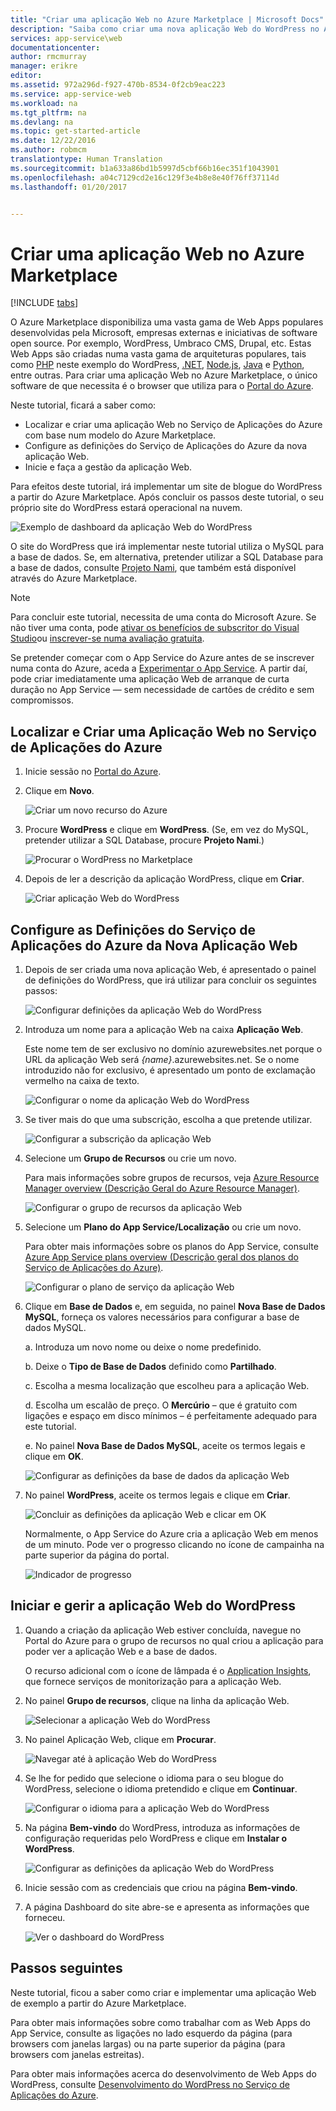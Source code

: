 ```yaml
---
title: "Criar uma aplicação Web no Azure Marketplace | Microsoft Docs"
description: "Saiba como criar uma nova aplicação Web do WordPress no Azure Marketplace utilizando o Portal do Azure."
services: app-service\web
documentationcenter: 
author: rmcmurray
manager: erikre
editor: 
ms.assetid: 972a296d-f927-470b-8534-0f2cb9eac223
ms.service: app-service-web
ms.workload: na
ms.tgt_pltfrm: na
ms.devlang: na
ms.topic: get-started-article
ms.date: 12/22/2016
ms.author: robmcm
translationtype: Human Translation
ms.sourcegitcommit: b1a633a86bd1b5997d5cbf66b16ec351f1043901
ms.openlocfilehash: a04c7129cd2e16c129f3e4b8e8e40f76ff37114d
ms.lasthandoff: 01/20/2017


---
```

# <a name="create-a-web-app-from-the-azure-marketplace"></a>Criar uma aplicação Web no Azure Marketplace
<!-- Note: This article replaces web-sites-php-web-site-gallery.md -->

[!INCLUDE [tabs](../../includes/app-service-web-get-started-nav-tabs.md)]

O Azure Marketplace disponibiliza uma vasta gama de Web Apps populares desenvolvidas pela Microsoft, empresas externas e iniciativas de software open source. Por exemplo, WordPress, Umbraco CMS, Drupal, etc. Estas Web Apps são criadas numa vasta gama de arquiteturas populares, tais como [PHP] neste exemplo do WordPress, [.NET], [Node.js], [Java] e [Python], entre outras. Para criar uma aplicação Web no Azure Marketplace, o único software de que necessita é o browser que utiliza para o [Portal do Azure].

Neste tutorial, ficará a saber como:

* Localizar e criar uma aplicação Web no Serviço de Aplicações do Azure com base num modelo do Azure Marketplace.
* Configure as definições do Serviço de Aplicações do Azure da nova aplicação Web.
* Inicie e faça a gestão da aplicação Web.

Para efeitos deste tutorial, irá implementar um site de blogue do WordPress a partir do Azure Marketplace. Após concluir os passos deste tutorial, o seu próprio site do WordPress estará operacional na nuvem.

![Exemplo de dashboard da aplicação Web do WordPress][WordPressDashboard1]

O site do WordPress que irá implementar neste tutorial utiliza o MySQL para a base de dados. Se, em alternativa, pretender utilizar a SQL Database para a base de dados, consulte [Projeto Nami], que também está disponível através do Azure Marketplace.

> [!NOTE]
> Para concluir este tutorial, necessita de uma conta do Microsoft Azure. Se não tiver uma conta, pode [ativar os benefícios de subscritor do Visual Studio][activate]ou [inscrever-se numa avaliação gratuita][free trial].
> 
> Se pretender começar com o App Service do Azure antes de se inscrever numa conta do Azure, aceda a [Experimentar o App Service]. A partir daí, pode criar imediatamente uma aplicação Web de arranque de curta duração no App Service — sem necessidade de cartões de crédito e sem compromissos.
> 
> 

## <a name="find-and-create-a-web-app-in-azure-app-service"></a>Localizar e Criar uma Aplicação Web no Serviço de Aplicações do Azure
1. Inicie sessão no [Portal do Azure].
2. Clique em **Novo**.
   
    ![Criar um novo recurso do Azure][MarketplaceStart]
3. Procure **WordPress** e clique em **WordPress**. (Se, em vez do MySQL, pretender utilizar a SQL Database, procure **Projeto Nami**.)
   
    ![Procurar o WordPress no Marketplace][MarketplaceSearch]
4. Depois de ler a descrição da aplicação WordPress, clique em **Criar**.
   
    ![Criar aplicação Web do WordPress][MarketplaceCreate]

## <a name="configure-azure-app-service-settings-for-your-new-web-app"></a>Configure as Definições do Serviço de Aplicações do Azure da Nova Aplicação Web
1. Depois de ser criada uma nova aplicação Web, é apresentado o painel de definições do WordPress, que irá utilizar para concluir os seguintes passos:
   
    ![Configurar definições da aplicação Web do WordPress][ConfigStart]
2. Introduza um nome para a aplicação Web na caixa **Aplicação Web**.
   
    Este nome tem de ser exclusivo no domínio azurewebsites.net porque o URL da aplicação Web será *{name}*.azurewebsites.net. Se o nome introduzido não for exclusivo, é apresentado um ponto de exclamação vermelho na caixa de texto.
   
    ![Configurar o nome da aplicação Web do WordPress][ConfigAppName]
3. Se tiver mais do que uma subscrição, escolha a que pretende utilizar.
   
    ![Configurar a subscrição da aplicação Web][ConfigSubscription]
4. Selecione um **Grupo de Recursos** ou crie um novo.
   
    Para mais informações sobre grupos de recursos, veja [Azure Resource Manager overview (Descrição Geral do Azure Resource Manager)][ResourceGroups].
   
    ![Configurar o grupo de recursos da aplicação Web][ConfigResourceGroup]
5. Selecione um **Plano do App Service/Localização** ou crie um novo.
   
    Para obter mais informações sobre os planos do App Service, consulte [Azure App Service plans overview (Descrição geral dos planos do Serviço de Aplicações do Azure)][AzureAppServicePlans].
   
    ![Configurar o plano de serviço da aplicação Web][ConfigServicePlan]
6. Clique em **Base de Dados** e, em seguida, no painel **Nova Base de Dados MySQL**, forneça os valores necessários para configurar a base de dados MySQL.
   
    a. Introduza um novo nome ou deixe o nome predefinido.
   
    b. Deixe o **Tipo de Base de Dados** definido como **Partilhado**.
   
    c. Escolha a mesma localização que escolheu para a aplicação Web.
   
    d. Escolha um escalão de preço. O **Mercúrio** – que é gratuito com ligações e espaço em disco mínimos – é perfeitamente adequado para este tutorial.
   
    e. No painel **Nova Base de Dados MySQL**, aceite os termos legais e clique em **OK**.
   
    ![Configurar as definições da base de dados da aplicação Web][ConfigDatabase]
7. No painel **WordPress**, aceite os termos legais e clique em **Criar**.
   
    ![Concluir as definições da aplicação Web e clicar em OK][ConfigFinished]
   
    Normalmente, o App Service do Azure cria a aplicação Web em menos de um minuto. Pode ver o progresso clicando no ícone de campainha na parte superior da página do portal.
   
    ![Indicador de progresso][ConfigProgress]

## <a name="launch-and-manage-your-wordpress-web-app"></a>Iniciar e gerir a aplicação Web do WordPress
1. Quando a criação da aplicação Web estiver concluída, navegue no Portal do Azure para o grupo de recursos no qual criou a aplicação para poder ver a aplicação Web e a base de dados.
   
    O recurso adicional com o ícone de lâmpada é o [Application Insights][ApplicationInsights], que fornece serviços de monitorização para a aplicação Web.
2. No painel **Grupo de recursos**, clique na linha da aplicação Web.
   
    ![Selecionar a aplicação Web do WordPress][WordPressSelect]
3. No painel Aplicação Web, clique em **Procurar**.
   
    ![Navegar até à aplicação Web do WordPress][WordPressBrowse]
4. Se lhe for pedido que selecione o idioma para o seu blogue do WordPress, selecione o idioma pretendido e clique em **Continuar**.
   
    ![Configurar o idioma para a aplicação Web do WordPress][WordPressLanguage]
5. Na página **Bem-vindo** do WordPress, introduza as informações de configuração requeridas pelo WordPress e clique em **Instalar o WordPress**.
   
    ![Configurar as definições da aplicação Web do WordPress][WordPressConfigure]
6. Inicie sessão com as credenciais que criou na página **Bem-vindo**.  
7. A página Dashboard do site abre-se e apresenta as informações que forneceu.    
   
    ![Ver o dashboard do WordPress][WordPressDashboard2]

## <a name="next-steps"></a>Passos seguintes
Neste tutorial, ficou a saber como criar e implementar uma aplicação Web de exemplo a partir do Azure Marketplace.

Para obter mais informações sobre como trabalhar com as Web Apps do App Service, consulte as ligações no lado esquerdo da página (para browsers com janelas largas) ou na parte superior da página (para browsers com janelas estreitas).

Para obter mais informações acerca do desenvolvimento de Web Apps do WordPress, consulte [Desenvolvimento do WordPress no Serviço de Aplicações do Azure][WordPressOnAzure].

<!-- URL List -->

[PHP]: https://azure.microsoft.com/develop/php/
[.NET]: https://azure.microsoft.com/develop/net/
[Node.js]: https://azure.microsoft.com/develop/nodejs/
[Java]: https://azure.microsoft.com/develop/java/
[Python]: https://azure.microsoft.com/develop/python/
[activate]: https://azure.microsoft.com/pricing/member-offers/msdn-benefits-details/
[free trial]: https://azure.microsoft.com/pricing/free-trial/
[Experimentar o App Service]: https://azure.microsoft.com/try/app-service/
[ResourceGroups]: ../azure-resource-manager/resource-group-overview.md
[AzureAppServicePlans]: ../app-service/azure-web-sites-web-hosting-plans-in-depth-overview.md
[ApplicationInsights]: https://azure.microsoft.com/services/application-insights/
[Portal do Azure]: https://portal.azure.com/
[Projeto Nami]: http://projectnami.org/
[WordPressOnAzure]: ./develop-wordpress-on-app-service-web-apps.md

<!-- IMG List -->

[MarketplaceStart]: ./media/app-service-web-create-web-app-from-marketplace/marketplacestart.png
[MarketplaceSearch]: ./media/app-service-web-create-web-app-from-marketplace/marketplacesearch.png
[MarketplaceCreate]: ./media/app-service-web-create-web-app-from-marketplace/marketplacecreate.png
[ConfigStart]: ./media/app-service-web-create-web-app-from-marketplace/configstart.png
[ConfigAppName]: ./media/app-service-web-create-web-app-from-marketplace/configappname.png
[ConfigSubscription]: ./media/app-service-web-create-web-app-from-marketplace/configsubscription.png
[ConfigResourceGroup]: ./media/app-service-web-create-web-app-from-marketplace/configresourcegroup.png
[ConfigServicePlan]: ./media/app-service-web-create-web-app-from-marketplace/configserviceplan.png
[ConfigDatabase]: ./media/app-service-web-create-web-app-from-marketplace/configdatabase.png
[ConfigFinished]: ./media/app-service-web-create-web-app-from-marketplace/configfinished.png
[ConfigProgress]: ./media/app-service-web-create-web-app-from-marketplace/configprogress.png
[WordPressSelect]: ./media/app-service-web-create-web-app-from-marketplace/wpselect.png
[WordPressBrowse]: ./media/app-service-web-create-web-app-from-marketplace/wpbrowse.png
[WordPressLanguage]: ./media/app-service-web-create-web-app-from-marketplace/wplanguage.png
[WordPressDashboard1]: ./media/app-service-web-create-web-app-from-marketplace/wpdashboard1.png
[WordPressDashboard2]: ./media/app-service-web-create-web-app-from-marketplace/wpdashboard2.png
[WordPressConfigure]: ./media/app-service-web-create-web-app-from-marketplace/wpconfigure.png

